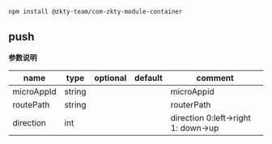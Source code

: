 
``` bash
npm install @zkty-team/com-zkty-module-container
```



## push



	
**参数说明**

| name                        | type      | optional | default   | comment  |
| --------------------------- | --------- | -------- | --------- |--------- |
| microAppId | string |  |  |  microAppid |
| routePath | string |  |  |  routerPath |
| direction | int |  |  |  direction 0:left->right    1: down->up |

    